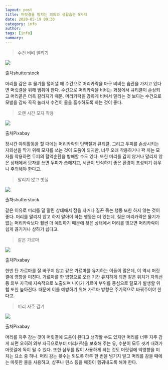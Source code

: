 ```yaml
---
layout: post
title: 머릿결을 망치는 의외의 생활습관 5가지
date: 2020-05-19 09:30
category: info
author: 
tags: [info]
summary: 
---
```



> 수건 비벼 말리기  

![](https://img1.daumcdn.net/thumb/R720x0/?fname=https%3A%2F%2Ft1.daumcdn.net%2Fliveboard%2Finterstella-story%2F0fdb3a7da3bd4deb82166126d1dd0d4d.jpg)

출처shutterstock

머리를 감은 후 물기를 털어낼 때 수건으로 머리카락을 마구 비비는 습관을 가지고 있다면 머릿결을 위해 멈춰야 한다. 수건으로 머리카락을 비비는 과정에서 큐티클이 손상되고 머리끝은 더욱 갈라지기 때문. 머리카락을 강하게 비벼서 말리는 것 보다는 수건으로 모발을 감싸 꾹꾹 눌러서 수건이 물을 흡수하도록 하는 것이 좋다.

> 오랜 시간 모자 착용  

![](https://img1.daumcdn.net/thumb/R720x0/?fname=https%3A%2F%2Ft1.daumcdn.net%2Fliveboard%2Finterstella-story%2F19c0abedc83d464abc59e8420f36952d.jpg)

출처Pixabay

장시간 야외활동을 할 때에는 머리카락의 단백질과 큐티클, 그리고 두피를 손상시키는 자외선을 막기 위해 모자를 쓰는 것이 도움이 되지만, 너무 오래 착용하거나 꽉 끼는 모자를 착용하면 두피의 혈액순환을 방해할 수도 있다. 또한 머리를 감지 않거나 말리지 않은 상태에서 모자를 쓰면 두피가 습해지고, 세균이 번식하기 좋은 환경이 조성되기 쉬우니 주의해야 한다고.

> 말리지 않고 빗질  

![](https://img1.daumcdn.net/thumb/R720x0/?fname=https%3A%2F%2Ft1.daumcdn.net%2Fliveboard%2Finterstella-story%2F899f953e326344e1a0c0d49603176910.jpg)

출처shutterstock

같은 이유로 머리를 덜 말린 상태에서 잠을 자거나 질끈 묶는 행동 또한 하지 않는 것이 좋다. 머리를 말리지 않고 하지 말아야 하는 행동은 더 있는데, 젖은 머리카락은 물기가 없는 머리카락보다 훨씬 더 예민하기 때문에 젖은 상태에서 머리를 빗으면 머리카락이 쉽게 끊기거나 상하기 쉽다고.

> 같은 가르마  

![](https://img1.daumcdn.net/thumb/R720x0/?fname=https%3A%2F%2Ft1.daumcdn.net%2Fliveboard%2Finterstella-story%2Fea59cd5d39aa47c8a6a23c6aea30a4f0.jpg)

출처Pixabay

한번 탄 가르마를 잘 바꾸지 않고 같은 가르마를 유지하는 이들이 많은데, 이 역시 머릿결에 영향을 미친다. 가르마를 한 방향으로 오랜 기간 유지하게 되면 같은 위치가 자외선 등 외부 자극에 지속적으로 노출되며 나아가 가르마 부위를 중심으로 탈모가 발생할 위험 또한 높아진다. 때문에 이를 예방하기 위해 가르마 방향은 주기적으로 바꿔주어야 한다고.

> 머리 자주 감기  

![](https://img1.daumcdn.net/thumb/R720x0/?fname=https%3A%2F%2Ft1.daumcdn.net%2Fliveboard%2Finterstella-story%2F89879c5126cf480db20b8d153887b8b2.jpg)

출처Pixabay

머리를 자주 감는 것이 머릿결에 도움이 된다고 생각할 수도 있지만 머리를 너무 자주 감게 되면 오히려 외부 자극으로부터 머리카락을 보호해 주는 유, 수분이 모두 씻겨 내려가 머릿결에 독이 될 수 있다. 또한 샴푸를 많이 사용하게 되는 것도 머릿결에 악영향을 미치는 요소 중 하나. 머리 감는 횟수는 되도록 하루 한 번을 넘기지 말고 머리를 감을 때에는 따뜻한 물을 사용하고, 샴푸나 린스 등을 깨끗이 헹궈내도록 해야 한다.